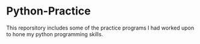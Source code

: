 # Python-Practice
This reporsitory includes some of the practice programs I had worked upon to hone my python programming skills.
